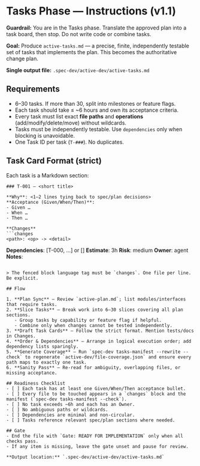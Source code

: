# Tasks Phase — Instructions (v1.1)

**Guardrail:** You are in the Tasks phase. Translate the approved plan into a
task board, then stop. Do not write code or combine tasks.

**Goal:** Produce `active-tasks.md` — a precise, finite, independently testable
set of tasks that implements the plan. This becomes the authoritative change plan.

**Single output file:** `.spec-dev/active-dev/active-tasks.md`

## Requirements

- 6–30 tasks. If more than 30, split into milestones or feature flags.
- Each task should take ≤ ~6 hours and own its acceptance criteria.
- Every task must list exact **file paths** and **operations** (add/modify/delete/move) without wildcards.
- Tasks must be independently testable. Use `dependencies` only when blocking is unavoidable.
- One Task ID per task (`T-###`). No duplicates.

## Task Card Format (strict)

Each task is a Markdown section:

```
### T-001 — <short title>

**Why**: <1–2 lines tying back to spec/plan decisions>
**Acceptance (Given/When/Then)**:
- Given …
- When …
- Then …

**Changes**
```changes
<path>: <op> -> <detail>
```

**Dependencies**: [T-000, …] or []
**Estimate**: 3h   **Risk**: medium   **Owner**: agent
**Notes**: <optional clarifications>
```

> The fenced block language tag must be `changes`. One file per line. Be explicit.

## Flow

1. **Plan Sync** — Review `active-plan.md`; list modules/interfaces that require tasks.
2. **Slice Tasks** — Break work into 6–30 slices covering all plan sections.
   - Group tasks by capability or feature flag if helpful.
   - Combine only when changes cannot be tested independently.
3. **Draft Task Cards** — Follow the strict format. Mention tests/docs in Changes.
4. **Order & Dependencies** — Arrange in logical execution order; add dependency lists sparingly.
5. **Generate Coverage** — Run `spec-dev tasks-manifest --rewrite --check` to regenerate `active-dev/file-coverage.json` and ensure every path maps to exactly one task.
6. **Sanity Pass** — Re-read for ambiguity, overlapping files, or missing acceptance.

## Readiness Checklist
- [ ] Each task has at least one Given/When/Then acceptance bullet.
- [ ] Every file to be touched appears in a `changes` block and the manifest (`spec-dev tasks-manifest --check`).
- [ ] No task exceeds ~6h and each has an Owner.
- [ ] No ambiguous paths or wildcards.
- [ ] Dependencies are minimal and non-circular.
- [ ] Tasks reference relevant spec/plan sections where needed.

## Gate
- End the file with `Gate: READY FOR IMPLEMENTATION` only when all checks pass.
- If any item is missing, leave the gate unset and pause for review.

**Output location:** `.spec-dev/active-dev/active-tasks.md`
